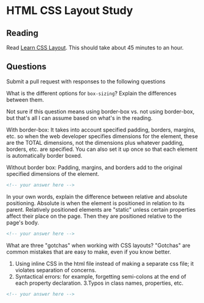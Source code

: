 # HTML CSS Layout Study

## Reading

Read [Learn CSS Layout](http://learnlayout.com). This should take about 45
 minutes to an hour.

## Questions

Submit a pull request with responses to the following questions

What is the different options for `box-sizing`? Explain the differences between
 them.

Not sure if this question means using border-box vs. not using border-box, but
that's all I can assume based on what's in the reading.

With border-box:
It takes into account specified padding, borders, margins, etc. so when the web
developer specifies dimensions for the element, these are the TOTAL dimensions,
not the dimensions plus whatever padding, borders, etc. are specified. You can
also set it up once so that each element is automatically border boxed.

Without border box:
Padding, margins, and borders add to the original specified dimensions of the element.


```md
<!-- your answer here -->
```

In your own words, explain the difference between relative and absolute
 positioning.
  Absolute is when the element is positioned in relation to its parent.
  Relatively positioned elements are "static" unless certain properties affect
  their place on the page. Then they are positioned relative to the page's body.

```md
<!-- your answer here -->
```

What are three "gotchas" when working with CSS layouts? "Gotchas" are common
 mistakes that are easy to make, even if you know better.

1. Using inline CSS in the html file instead of making a separate css file; it
violates separation of concerns.
2. Syntactical errors: for example, forgetting semi-colons at the end of each
property declaration.
3.Typos in class names, properties, etc. 
```md
<!-- your answer here -->
```
